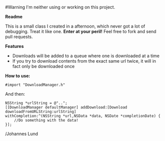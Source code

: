 #Warning
I'm neither using or working on this project.

__Readme__

This is a small class I created in a afternoon, which never got a lot of debugging. Treat it like one. __Enter at your peril!__ Feel free to fork and send pull requests.

__Features__

- Downloads will be added to a queue where one is downloaded at a time
- If you try to download contents from the exact same url twice, it will in fact only be downloaded once 

__How to use:__
 
    #import "DownloadManager.h"


And then:

	NSString *urlString = @"..";
    [[DownloadManager defaultManager] addDownload:[Download downloadFromURLString:urlString] 
    withCompletion:^(NSString *url,NSData *data, NSDate *completionDate) {
		//Do something with the data!
    }];

/Johannes Lund
 
